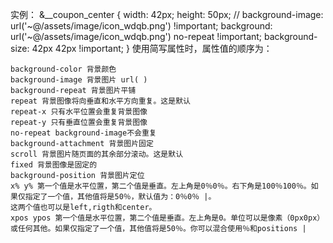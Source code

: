 
实例：
&__coupon_center {
width: 42px;
height: 50px;
// background-image: url('~@/assets/image/icon_wdqb.png') !important;
background: url('~@/assets/image/icon_wdqb.png') no-repeat !important;
background-size: 42px 42px !important;
}
使用简写属性时，属性值的顺序为：
```text
background-color 背景颜色
background-image 背景图片 url( )
background-repeat 背景图片平铺
repeat 背景图像将向垂直和水平方向重复。这是默认
repeat-x 只有水平位置会重复背景图像
repeat-y 只有垂直位置会重复背景图像
no-repeat background-image不会重复
background-attachment 背景图片固定
scroll 背景图片随页面的其余部分滚动。这是默认
fixed 背景图像是固定的
background-position 背景图片定位
x% y% 第一个值是水平位置，第二个值是垂直。左上角是0％0％。右下角是100％100％。如果仅指定了一个值，其他值将是50％，默认值为：0％0％ |。
这两个值也可以是left,rigth和center。
xpos ypos 第一个值是水平位置，第二个值是垂直。左上角是0。单位可以是像素（0px0px）或任何其他。如果仅指定了一个值，其他值将是50％。你可以混合使用％和positions |
```